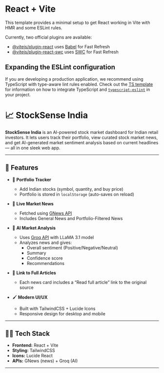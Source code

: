 # React + Vite

This template provides a minimal setup to get React working in Vite with HMR and some ESLint rules.

Currently, two official plugins are available:

- [@vitejs/plugin-react](https://github.com/vitejs/vite-plugin-react/blob/main/packages/plugin-react) uses [Babel](https://babeljs.io/) for Fast Refresh
- [@vitejs/plugin-react-swc](https://github.com/vitejs/vite-plugin-react/blob/main/packages/plugin-react-swc) uses [SWC](https://swc.rs/) for Fast Refresh

## Expanding the ESLint configuration

If you are developing a production application, we recommend using TypeScript with type-aware lint rules enabled. Check out the [TS template](https://github.com/vitejs/vite/tree/main/packages/create-vite/template-react-ts) for information on how to integrate TypeScript and [`typescript-eslint`](https://typescript-eslint.io) in your project.


# 📈 StockSense India

**StockSense India** is an AI-powered stock market dashboard for Indian retail investors. It lets users track their portfolio, view curated stock market news, and get AI-generated market sentiment analysis based on current headlines — all in one sleek web app.

---

## 🚀 Features

- 🧾 **Portfolio Tracker**
  - Add Indian stocks (symbol, quantity, and buy price)
  - Portfolio is stored in `localStorage` (auto-saves on reload)

- 📰 **Live Market News**
  - Fetched using [GNews API](https://gnews.io/)
  - Includes General News and Portfolio-Filtered News

- 🤖 **AI Market Analysis**
  - Uses [Groq API](https://console.groq.com/) with LLaMA 3.1 model
  - Analyzes news and gives:
    - Overall sentiment (Positive/Negative/Neutral)
    - Summary
    - Confidence score
    - Recommendations

- 🔗 **Link to Full Articles**
  - Each news card includes a “Read full article” link to the original source

- 🖌️ **Modern UI/UX**
  - Built with TailwindCSS + Lucide Icons
  - Responsive design for desktop and mobile

---

## 🧑‍💻 Tech Stack

- **Frontend:** React + Vite
- **Styling:** TailwindCSS
- **Icons:** Lucide React
- **APIs:** GNews (news) + Groq (AI)

---

